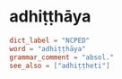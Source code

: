 # adhiṭṭhāya

``` toml
dict_label = "NCPED"
word = "adhiṭṭhāya"
grammar_comment = "absol."
see_also = ["adhiṭṭheti"]
```

